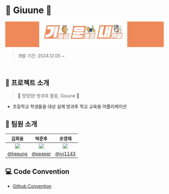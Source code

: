 # 🚌 Giuune 🚌

![Images](./assets/giuune_top_banner_image.png)

> 개발 기간: 2024.12.05 ~


<br>

## 📖 프로젝트 소개

> 🚌 띵띵띵! 방과후 활동, Giuune 🚌

- 초등학교 학생들을 대상 실제 방과후 학교 교육용 어플리케이션

## 👥 팀원 소개

|      김희웅    |     박준후      |  조영재       |
|:------------:|:--------------:|:------------:
| <img src="https://avatars.githubusercontent.com/u/94839275?v=4" width="120" /> | <img src="https://avatars.githubusercontent.com/u/63226023?v=4" width="120" /> | <img src="https://avatars.githubusercontent.com/u/54170515?v=4" width="120"> |
| [@heeung](https://github.com/heeung) | [@ppeper](https://github.com/ppeper) | [@jyj1143](https://github.com/jyj1143) |

## 💻 Code Convention
- [Github Convention](./docs/github_convention.md)
